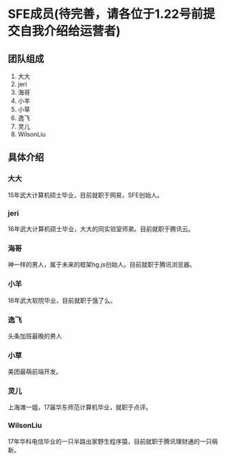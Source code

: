 # SFE成员(待完善，请各位于1.22号前提交自我介绍给运营者)

## 团队组成
1. 大大
2. jeri
3. 海哥
4. 小羊
5. 小草
6. 逸飞
7. 灵儿
8. WilsonLiu

## 具体介绍
### 大大
15年武大计算机硕士毕业，目前就职于网易，SFE创始人。

### jeri
16年武大计算机硕士毕业，大大的同实验室师弟。目前就职于腾讯云。

### 海哥 
神一样的男人，属于未来的框架hg.js创始人。目前就职于腾讯浏览器。
### 小羊
16年武大软院毕业，目前就职于饿了么。

### 逸飞
头条加班最晚的男人

### 小草
美团最萌前端开发。

### 灵儿
上海滩一姐，17届华东师范计算机毕业，就职于点评。

### WilsonLiu
17年华科电信毕业的一只半路出家野生程序猿，目前就职于腾讯理财通的一只萌新。